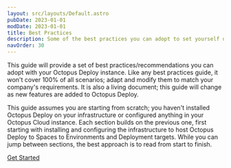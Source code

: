 ```yaml
---
layout: src/layouts/Default.astro
pubDate: 2023-01-01
modDate: 2023-01-01
title: Best Practices
description: Some of the best practices you can adopt to set yourself up for success in using Octopus Deploy. 
navOrder: 30
---
```


This guide will provide a set of best practices/recommendations you can adopt with your Octopus Deploy instance.  Like any best practices guide, it won't cover 100% of all scenarios; adapt and modify them to match your company's requirements.  It is also a living document; this guide will change as new features are added to Octopus Deploy.  

This guide assumes you are starting from scratch; you haven't installed Octopus Deploy on your infrastructure or configured anything in your Octopus Cloud instance.  Each section builds on the previous one, first starting with installing and configuring the infrastructure to host Octopus Deploy to Spaces to Environments and Deployment targets.  While you can jump between sections, the best approach is to read from start to finish.  

<span><a class="button btn-success" href="/docs/getting-started/best-practices/installation-guidelines">Get Started</a></span>